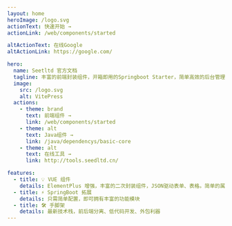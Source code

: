 ```yaml
---
layout: home
heroImage: /logo.svg
actionText: 快速开始 →
actionLink: /web/components/started

altActionText: 在线Google
altActionLink: https://google.com/

hero:
  name: Seetltd 官方文档
  tagline: 丰富的前端封装组件，开箱即用的Springboot Starter，简单高效的后台管理模板。告别996，把时间留给家人......
  image:
    src: /logo.svg
    alt: VitePress
  actions:
    - theme: brand
      text: 前端组件 →
      link: /web/components/started
    - theme: alt
      text: Java组件 →
      link: /java/dependencys/basic-core
    - theme: alt
      text: 在线工具 →
      link: http://tools.seedltd.cn/

features:
  - title: 💡 VUE 组件
    details: ElementPlus 增强，丰富的二次封装组件，JSON驱动表单、表格。简单的属性配置丰富的页面功能
  - title: ⚡️ SpringBoot 拓展
    details: 只需简单配置，即可拥有丰富的功能模块
  - title: 🛠️ 手脚架
    details: 最新技术栈，前后端分离、低代码开发、外包利器
---
```

